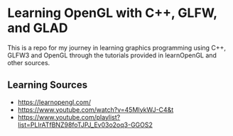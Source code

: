 # Learning OpenGL with C++, GLFW, and GLAD

This is a repo for my journey in learning graphics programming using
C++, GLFW3 and OpenGL through the tutorials provided in learnOpenGL and
other sources.

## Learning Sources
 - https://learnopengl.com/
 - https://www.youtube.com/watch?v=45MIykWJ-C4&t
 - https://www.youtube.com/playlist?list=PLlrATfBNZ98foTJPJ_Ev03o2oq3-GGOS2
